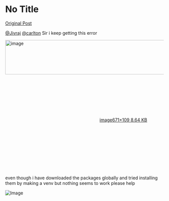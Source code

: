# No Title

[Original Post](https://discourse.onlinedegree.iitm.ac.in/t/164277/227)

<p><a class="mention" href="/u/jivraj">@Jivraj</a> <a class="mention" href="/u/carlton">@carlton</a> Sir i keep getting this error<br>
<div class="lightbox-wrapper"><a class="lightbox" href="https://europe1.discourse-cdn.com/flex013/uploads/iitm/original/3X/a/c/acf1856ac9b092f16e614440286674227fb05f45.png" data-download-href="/uploads/short-url/oFVA3JKtDSmA2FNzMT1OoeZWyHj.png?dl=1" title="image" rel="noopener nofollow ugc"><img src="https://europe1.discourse-cdn.com/flex013/uploads/iitm/original/3X/a/c/acf1856ac9b092f16e614440286674227fb05f45.png" alt="image" data-base62-sha1="oFVA3JKtDSmA2FNzMT1OoeZWyHj" width="671" height="109"><div class="meta"><svg class="fa d-icon d-icon-far-image svg-icon" aria-hidden="true"><use href="#far-image"></use></svg><span class="filename">image</span><span class="informations">671×109 8.64 KB</span><svg class="fa d-icon d-icon-discourse-expand svg-icon" aria-hidden="true"><use href="#discourse-expand"></use></svg></div></a></div><br>
even though i have downloaded the packages globally and tried installing them by making a venv but nothing seems to work please help</p>

![Image](https://europe1.discourse-cdn.com/flex013/uploads/iitm/original/3X/a/c/acf1856ac9b092f16e614440286674227fb05f45.png)